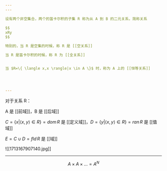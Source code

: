 ```yaml
---
---

设有两个非空集合，两个的笛卡尔积的子集 R 称为从 A 到 B 的二元关系，简称关系

$$
xRy
$$

特别的，当 R 是空集的时候，称 R 是 [[空关系]]

当 R 是笛卡尔积的时候，称 R 为 [[全关系]]


当 $R=\{ \langle x,x \rangle|x \in A \}$ 时，称为 A 上的 [[恒等关系]]




---
```


对于关系 R：

A 是 [[前域]]，B 是 [[后域]]

$C=\{ x|\langle x,y \rangle\in R \}=dom \, R$ 是 [[定义域]]，$D=\{ y|\langle x,y \rangle \in R \}=ran\,R$ 是 [[值域]]

$E=C \cup D=fld\,R$ 是 [[域]]

![[1713167907140.jpg]]

---

$$
A\times A\times\dots=A^{N}
$$
